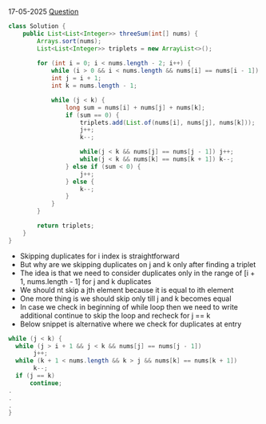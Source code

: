 17-05-2025 [Question](https://leetcode.com/problems/3sum/description/)

```java
class Solution {
    public List<List<Integer>> threeSum(int[] nums) {
        Arrays.sort(nums);
        List<List<Integer>> triplets = new ArrayList<>();
        
        for (int i = 0; i < nums.length - 2; i++) {
            while (i > 0 && i < nums.length && nums[i] == nums[i - 1]) i++;
            int j = i + 1;
            int k = nums.length - 1;

            while (j < k) {
                long sum = nums[i] + nums[j] + nums[k];
                if (sum == 0) {
                    triplets.add(List.of(nums[i], nums[j], nums[k]));
                    j++;
                    k--;

                    while(j < k && nums[j] == nums[j - 1]) j++; 
                    while(j < k && nums[k] == nums[k + 1]) k--; 
                } else if (sum < 0) {
                    j++;
                } else {
                    k--;
                }
            }
        }

        return triplets;
    }
}
```

* Skipping duplicates for i index is straightforward
* But why are we skipping duplicates on j and k only after finding a triplet
* The idea is that we need to consider duplicates only in the range of [i + 1, nums.length - 1] for j and k duplicates
* We should nt skip a jth element because it is equal to ith element
* One more thing is we should skip only till j and k becomes equal
* In case we check in beginning of while loop then we need to write additional continue to skip the loop and recheck for j == k 
* Below snippet is alternative where we check for duplicates at entry
```java
while (j < k) {
  while (j > i + 1 && j < k && nums[j] == nums[j - 1])
       j++; 
  while (k + 1 < nums.length && k > j && nums[k] == nums[k + 1])
       k--; 
  if (j == k) 
      continue;
.
.
.
}


```
